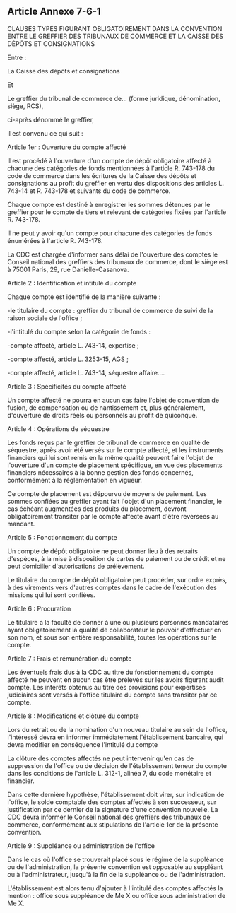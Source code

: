 Article Annexe 7-6-1
----
CLAUSES TYPES FIGURANT OBLIGATOIREMENT DANS LA CONVENTION ENTRE LE GREFFIER DES
TRIBUNAUX DE COMMERCE ET LA CAISSE DES DÉPÔTS ET CONSIGNATIONS

Entre :


La Caisse des dépôts et consignations

Et

Le greffier du tribunal de commerce de... (forme juridique, dénomination, siège,
RCS),

ci-après dénommé le greffier,

il est convenu ce qui suit :

Article 1er : Ouverture du compte affecté

Il est procédé à l'ouverture d'un compte de dépôt obligatoire affecté à chacune
des catégories de fonds mentionnées à l'article R. 743-178 du code de commerce
dans les écritures de la Caisse des dépôts et consignations au profit du
greffier en vertu des dispositions des articles L. 743-14 et R. 743-178 et
suivants du code de commerce.

Chaque compte est destiné à enregistrer les sommes détenues par le greffier pour
le compte de tiers et relevant de catégories fixées par l'article R. 743-178.

Il ne peut y avoir qu'un compte pour chacune des catégories de fonds énumérées à
l'article R. 743-178.

La CDC est chargée d'informer sans délai de l'ouverture des comptes le Conseil
national des greffiers des tribunaux de commerce, dont le siège est à 75001
Paris, 29, rue Danielle-Casanova.

Article 2 : Identification et intitulé du compte

Chaque compte est identifié de la manière suivante :

-le titulaire du compte : greffier du tribunal de commerce de suivi de la raison
sociale de l'office ;

-l'intitulé du compte selon la catégorie de fonds :

-compte affecté, article L. 743-14, expertise ;

-compte affecté, article L. 3253-15, AGS ;

-compte affecté, article L. 743-14, séquestre affaire....

Article 3 : Spécificités du compte affecté

Un compte affecté ne pourra en aucun cas faire l'objet de convention de fusion,
de compensation ou de nantissement et, plus généralement, d'ouverture de droits
réels ou personnels au profit de quiconque.

Article 4 : Opérations de séquestre

Les fonds reçus par le greffier de tribunal de commerce en qualité de séquestre,
après avoir été versés sur le compte affecté, et les instruments financiers qui
lui sont remis en la même qualité peuvent faire l'objet de l'ouverture d'un
compte de placement spécifique, en vue des placements financiers nécessaires à
la bonne gestion des fonds concernés, conformément à la réglementation en
vigueur.

Ce compte de placement est dépourvu de moyens de paiement. Les sommes confiées
au greffier ayant fait l'objet d'un placement financier, le cas échéant
augmentées des produits du placement, devront obligatoirement transiter par le
compte affecté avant d'être reversées au mandant.

Article 5 : Fonctionnement du compte

Un compte de dépôt obligatoire ne peut donner lieu à des retraits d'espèces, à
la mise à disposition de cartes de paiement ou de crédit et ne peut domicilier
d'autorisations de prélèvement.

Le titulaire du compte de dépôt obligatoire peut procéder, sur ordre exprès, à
des virements vers d'autres comptes dans le cadre de l'exécution des missions
qui lui sont confiées.

Article 6 : Procuration

Le titulaire a la faculté de donner à une ou plusieurs personnes mandataires
ayant obligatoirement la qualité de collaborateur le pouvoir d'effectuer en son
nom, et sous son entière responsabilité, toutes les opérations sur le compte.

Article 7 : Frais et rémunération du compte

Les éventuels frais dus à la CDC au titre du fonctionnement du compte affecté ne
peuvent en aucun cas être prélevés sur les avoirs figurant audit compte. Les
intérêts obtenus au titre des provisions pour expertises judiciaires sont versés
à l'office titulaire du compte sans transiter par ce compte.

Article 8 : Modifications et clôture du compte

Lors du retrait ou de la nomination d'un nouveau titulaire au sein de l'office,
l'intéressé devra en informer immédiatement l'établissement bancaire, qui devra
modifier en conséquence l'intitulé du compte

La clôture des comptes affectés ne peut intervenir qu'en cas de suppression de
l'office ou de décision de l'établissement teneur du compte dans les conditions
de l'article L. 312-1, alinéa 7, du code monétaire et financier.

Dans cette dernière hypothèse, l'établissement doit virer, sur indication de
l'office, le solde comptable des comptes affectés à son successeur, sur
justification par ce dernier de la signature d'une convention nouvelle. La CDC
devra informer le Conseil national des greffiers des tribunaux de commerce,
conformément aux stipulations de l'article 1er de la présente convention.

Article 9 : Suppléance ou administration de l'office

Dans le cas où l'office se trouverait placé sous le régime de la suppléance ou
de l'administration, la présente convention est opposable au suppléant ou à
l'administrateur, jusqu'à la fin de la suppléance ou de l'administration.

L'établissement est alors tenu d'ajouter à l'intitulé des comptes affectés la
mention : office sous suppléance de Me X ou office sous administration de Me X.
